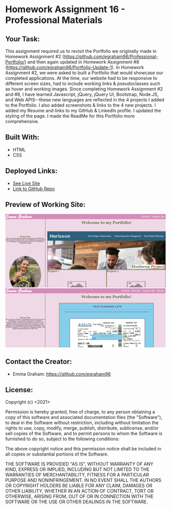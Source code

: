 # Homework Assignment 16 - Professional Materials

## Your Task:
This assignment required us to revisit the Portfolio we originally made in Homework Assignment #2 (https://github.com/egraham96/Professional-Portfolio/) and then again updated in Homework Assignment #8 (https://github.com/egraham96/Portfolio-Update-1). In Homework Assignment #2, we were asked to built a Portfolio that would showcase our completed applications. At the time, our website had to be responsive to different screen sizes, had to include working links & pseudoclasses such as hover and working images. Since completing Homework Assignment #2 and #8, I have learned Javascript, jQuery, jQuery UI, Bootstrap, Node.JS, and Web APIS--these new languages are reflected in the 4 projects I added to the Portfolio. I also added screenshots & links to the 4 new projects. I added my Resume and links to my GitHub & LinkedIn profile. I updated the styling of the page. I made the ReadMe for this Portfolio more comprehensive. 

## Built With:
* HTML
* CSS

## Deployed Links:
* [See Live Site](https://egraham96.github.io/Portfolio-Update-2/)
* [Link to GitHub Repo](https://github.com/egraham96/Portfolio-Update-2)

## Preview of Working Site:
![Screenshot of Deployed Application](Assets/ScreenshotofDeployedApplication.PNG)
![Screenshot of Deployed Application](Assets/AnotherScreenshotofDeployedApplication.PNG)

## Contact the Creator:
* Emma Graham: https://github.com/egraham96

## License:
Copyright (c) <2021><Emma Graham>

Permission is hereby granted, free of charge, to any person obtaining a copy
of this software and associated documentation files (the "Software"), to deal
in the Software without restriction, including without limitation the rights
to use, copy, modify, merge, publish, distribute, sublicense, and/or sell
copies of the Software, and to permit persons to whom the Software is
furnished to do so, subject to the following conditions:

The above copyright notice and this permission notice shall be included in all
copies or substantial portions of the Software.

THE SOFTWARE IS PROVIDED "AS IS", WITHOUT WARRANTY OF ANY KIND, EXPRESS OR
IMPLIED, INCLUDING BUT NOT LIMITED TO THE WARRANTIES OF MERCHANTABILITY,
FITNESS FOR A PARTICULAR PURPOSE AND NONINFRINGEMENT. IN NO EVENT SHALL THE
AUTHORS OR COPYRIGHT HOLDERS BE LIABLE FOR ANY CLAIM, DAMAGES OR OTHER
LIABILITY, WHETHER IN AN ACTION OF CONTRACT, TORT OR OTHERWISE, ARISING FROM,
OUT OF OR IN CONNECTION WITH THE SOFTWARE OR THE USE OR OTHER DEALINGS IN THE
SOFTWARE.

